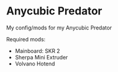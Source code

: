 # Anycubic Predator
My config/mods for my Anycubic Predator

Required mods:
- Mainboard: SKR 2
- Sherpa Mini Extruder
- Volvano Hotend
